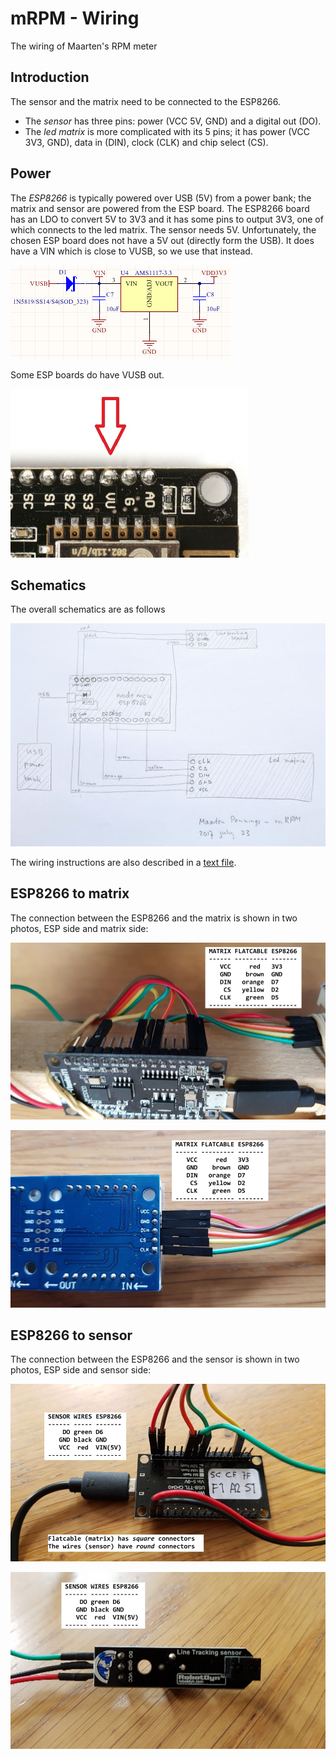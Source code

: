 # mRPM - Wiring
The wiring of Maarten's RPM meter

## Introduction
The sensor and the matrix need to be connected to the ESP8266.
 - The _sensor_ has three pins: power (VCC 5V, GND) and a digital out (DO).
 - The _led matrix_ is more complicated with its 5 pins; it has power (VCC 3V3, GND), data in (DIN), clock (CLK) and chip select (CS).

## Power
The _ESP8266_ is typically powered over USB (5V) from a power bank; the matrix and sensor are powered from the ESP board.
The ESP8266 board has an LDO to convert 5V to 3V3 and it has some pins to output 3V3, one of which connects to the led matrix.
The sensor needs 5V. Unfortunately, the chosen ESP board does not have a 5V out (directly form the USB). 
It does have a VIN which is close to VUSB, so we use that instead.

  ![VUSB to VIN](VIN.png)

Some ESP boards do have VUSB out.

  ![VUSB out pin](VU.jpg)

## Schematics
The overall schematics are as follows

  ![Schematics](1schematics.jpg)

The wiring instructions are also described in a [text file](2wiring.txt).

## ESP8266 to matrix
The connection between the ESP8266 and the matrix is shown in two photos, ESP side and matrix side:

  ![ESP8266 to Matrix connection](3esp-matrix.jpg)
  
  ![Matrix to ESP8266 connection](3matrix-esp.jpg)

## ESP8266 to sensor
The connection between the ESP8266 and the sensor is shown in two photos, ESP side and sensor side:

  ![ESP8266 to Matrix connection](4esp-sensor.jpg)
  
  ![Matrix to ESP8266 connection](4sensor-esp.jpg)

